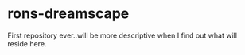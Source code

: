 # rons-dreamscape
First repository ever..will be more descriptive when I find out what will reside here.
